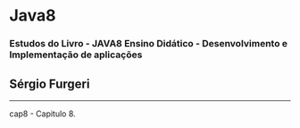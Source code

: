 # Java8
 ### Estudos do Livro - JAVA8 Ensino Didático - Desenvolvimento e Implementação de aplicações
 ## Sérgio Furgeri
 ---

 cap8 - Capitulo 8.
